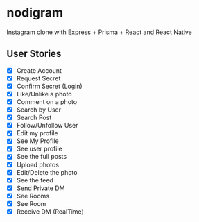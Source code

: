 # nodigram

Instagram clone with Express + Prisma + React and React Native

## User Stories

- [x] Create Account
- [x] Request Secret
- [x] Confirm Secret (Login)
- [x] Like/Unlike a photo
- [x] Comment on a photo
- [x] Search by User
- [x] Search Post
- [x] Follow/Unfollow User
- [x] Edit my profile
- [x] See My Profile
- [x] See user profile
- [x] See the full posts
- [x] Upload photos
- [x] Edit/Delete the photo
- [x] See the feed
- [x] Send Private DM
- [x] See Rooms
- [x] See Room
- [x] Receive DM (RealTime)
